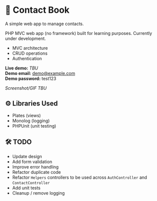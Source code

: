 # 📑 Contact Book
A simple web app to manage contacts.

PHP MVC web app (no framework) built for learning purposes. Currently under development.

- MVC architecture
- CRUD operations
- Authentication

**Live demo:** *TBU*  
**Demo email:** demo@example.com  
**Demo password:** test123  

*Screenshot/GIF TBU*

## ⚙ Libraries Used
- Plates (views)
- Monolog (logging)
- PHPUnit (unit testing)

## 🛠 TODO
- Update design
- Add form validation
- Improve error handling
- Refactor duplicate code
- Refactor `Helpers` controllers to be used across `AuthController` and `ContactController`    
- Add unit tests
- Cleanup / remove logging